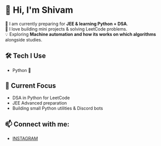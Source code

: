 # 👋 Hi, I'm Shivam

🎯 I am currently preparing for **JEE & learning Python + DSA**.  
🚀 I love building mini projects & solving LeetCode problems.  
💡 Exploring **Machine automation and how its works on which algorithms** alongside studies.

## 🛠️ Tech I Use
- Python 🐍

## 🚀 Current Focus
- DSA in Python for LeetCode
- JEE Advanced preparation
- Building small Python utilities & Discord bots



## 📫 Connect with me:
- [INSTAGRAM](shivam_gupta_7709)
